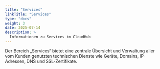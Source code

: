 ```yaml
---
title: "Services"
linkTitle: "Services"
type: "docs"
weight: 3
date: 2025-07-14
description: >
  Informationen zu Services im CloudHub
---
```


Der Bereich „Services“ bietet eine zentrale Übersicht und Verwaltung aller vom Kunden genutzten technischen Dienste wie Geräte, Domains, IP-Adressen, DNS und SSL-Zertifikate.
